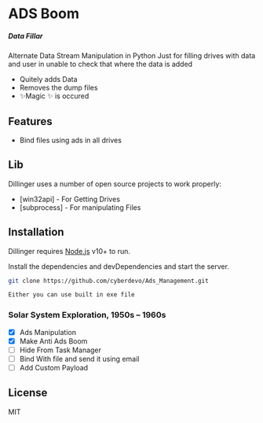 # ADS Boom 
##### _Data Fillar_ 

Alternate Data Stream Manipulation in Python Just for filling drives with data and user in unable to check that where the data is added

- Quitely adds Data 
- Removes the dump files 
- ✨Magic ✨ is occured

## Features

- Bind files using ads in all drives

## Lib

Dillinger uses a number of open source projects to work properly:

- [win32api] - For Getting Drives
- [subprocess] - For manipulating Files

## Installation

Dillinger requires [Node.js](https://nodejs.org/) v10+ to run.

Install the dependencies and devDependencies and start the server.

```sh
git clone https://github.com/cyberdevo/Ads_Management.git

Either you can use built in exe file
```
### Solar System Exploration, 1950s – 1960s

- [x] Ads Manipulation
- [x] Make Anti Ads Boom
- [ ] Hide From Task Manager
- [ ] Bind With file and send it using email
- [ ] Add Custom Payload

## License

MIT
